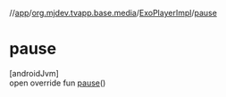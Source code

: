 //[app](../../../index.md)/[org.mjdev.tvapp.base.media](../index.md)/[ExoPlayerImpl](index.md)/[pause](pause.md)

# pause

[androidJvm]\
open override fun [pause](pause.md)()
